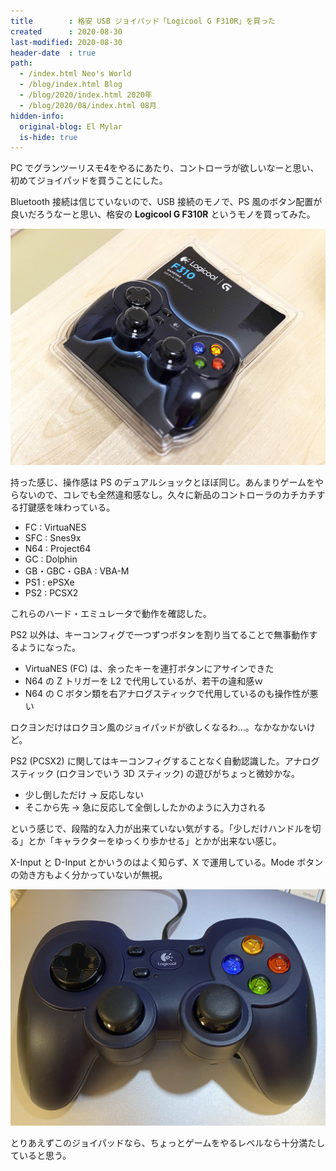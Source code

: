 ```yaml
---
title        : 格安 USB ジョイパッド「Logicool G F310R」を買った
created      : 2020-08-30
last-modified: 2020-08-30
header-date  : true
path:
  - /index.html Neo's World
  - /blog/index.html Blog
  - /blog/2020/index.html 2020年
  - /blog/2020/08/index.html 08月
hidden-info:
  original-blog: El Mylar
  is-hide: true
---
```


PC でグランツーリスモ4をやるにあたり、コントローラが欲しいなーと思い、初めてジョイパッドを買うことにした。

Bluetooth 接続は信じていないので、USB 接続のモノで、PS 風のボタン配置が良いだろうなーと思い、格安の __Logicool G F310R__ というモノを買ってみた。

![](./30-01-01.jpg)

持った感じ、操作感は PS のデュアルショックとほぼ同じ。あんまりゲームをやらないので、コレでも全然違和感なし。久々に新品のコントローラのカチカチする打鍵感を味わっている。

- FC : VirtuaNES
- SFC : Snes9x
- N64 : Project64
- GC : Dolphin
- GB・GBC・GBA : VBA-M
- PS1 : ePSXe
- PS2 : PCSX2

これらのハード・エミュレータで動作を確認した。

PS2 以外は、キーコンフィグで一つずつボタンを割り当てることで無事動作するようになった。

- VirtuaNES (FC) は、余ったキーを連打ボタンにアサインできた
- N64 の Z トリガーを L2 で代用しているが、若干の違和感ｗ
- N64 の C ボタン類を右アナログスティックで代用しているのも操作性が悪い

ロクヨンだけはロクヨン風のジョイパッドが欲しくなるわ…。なかなかないけど。

PS2 (PCSX2) に関してはキーコンフィグすることなく自動認識した。アナログスティック (ロクヨンでいう 3D スティック) の遊びがちょっと微妙かな。

- 少し倒しただけ → 反応しない
- そこから先 → 急に反応して全倒ししたかのように入力される

という感じで、段階的な入力が出来ていない気がする。「少しだけハンドルを切る」とか「キャラクターをゆっくり歩かせる」とかが出来ない感じ。

X-Input と D-Input とかいうのはよく知らず、X で運用している。Mode ボタンの効き方もよく分かっていないが無視。

![](./30-01-02.jpg)

とりあえずこのジョイパッドなら、ちょっとゲームをやるレベルなら十分満たしていると思う。
